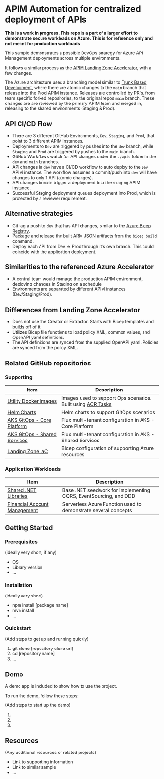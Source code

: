 # APIM Automation for centralized deployment of APIs

**This is a work in progress. This repo is a part of a larger effort to demonstrate secure workloads on Azure. This is for reference only and not meant for production workloads**

This sample demonstrates a possible DevOps strategy for Azure API Management deployments across multiple environments.

It follows a similar process as the [APIM Landing Zone Accelerator](https://github.com/Azure/apim-landing-zone-accelerator/blob/main/docs/Design-Areas/automation-devops.md), with a few changes.

The Azure architecture uses a branching model similar to [Trunk Based Development](https://trunkbaseddevelopment.com/), where there are atomic changes to the `main` branch that release into the Prod APIM instance. Releases are controlled by PR's, from team specific forked repositories, to the original repos `main` branch. These changes are are reviewed by the primary APIM team and merged in, releasing to the shared environments (Staging & Prod).

## API CI/CD Flow

- There are 3 different GitHub Environments, `Dev`, `Staging`, and `Prod`, that point to 3 different APIM instances.
- Deployments to `Dev` are triggered by pushes into the `dev` branch, while `Staging` and `Prod` are triggered by pushes to the `main` branch.
- GitHub Workflows watch for API changes under the `./apis` folder in the `dev` and `main` branches.
- API changes in `dev` have a CI/CD workflow to auto deploy to the `Dev` APIM instance. The workflow assumes a commit/push into `dev` will have changes to only 1 API (atomic changes).
- API changes in `main` trigger a deployment into the `Staging` APIM instance.
- Successful Staging deployment queues deployment into Prod, which is protected by a reviewer requirement.

## Alternative strategies

- Git tag a push to `dev` that has API changes, similar to the [Azure Bicep Registry](https://github.com/Azure/bicep-registry-modules).
- Package and release the built ARM JSON artifacts from the `bicep build` command.
- Deploy each API from Dev => Prod through it's own branch. This could coincide with the application deployment.

## Similarities to the referenced Azure Accelerator

- A central team would manage the production APIM environment, deploying changes in Staging on a schedule.
- Environments are separated by different APIM instances (Dev/Staging/Prod).

## Differences from Landing Zone Accelerator

- Does not use the Creator or Extractor. Starts with Bicep templates and builds off of it.
- Utilizes Bicep file functions to load policy XML, common values, and OpenAPI yaml definitions.
- The API definitions are synced from the supplied OpenAPI yaml. Policies are synced from the policy XML.

## Related GitHub repositories

### Supporting

|Item|Description|
|----|-----|
|[Utility Docker Images](https://github.com/colincmac/oink-docker-images)|Images used to support Ops scenarios. Built using [ACR Tasks](https://docs.microsoft.com/en-us/azure/container-registry/container-registry-tasks-overview)|
|[Helm Charts](https://github.com/colincmac/oink-helm-charts)|Helm charts to support GitOps scenarios|
|[AKS GitOps - Core Platform](https://github.com/colincmac/aks-lz-manifests)|Flux multi-tenant configuration in AKS - Core Platform|
|[AKS GitOps - Shared Services](https://github.com/colincmac/aks-lz-shared-services-manifests)|Flux multi-tenant configuration in AKS - Shared Services|
|[Landing Zone IaC](https://github.com/colincmac/aks-lz-shared-services-manifests)| Bicep configuration of supporting Azure resources|

### Application Workloads

|Item|Description|
|----|-----|
|[Shared .NET Libraries](https://github.com/colincmac/oink-core-dotnet)|Base .NET seedwork for implementing CQRS, EventSourcing, and DDD|
|[Financial Account Management](https://github.com/colincmac/oink-financial-account-mgmt)|Serverless Azure Function used to demonstrate several concepts|

## Getting Started

### Prerequisites

(ideally very short, if any)

- OS
- Library version
- ...

### Installation

(ideally very short)

- npm install [package name]
- mvn install
- ...

### Quickstart

(Add steps to get up and running quickly)

1. git clone [repository clone url]
2. cd [repository name]
3. ...

## Demo

A demo app is included to show how to use the project.

To run the demo, follow these steps:

(Add steps to start up the demo)

1.
2.
3.

## Resources

(Any additional resources or related projects)

- Link to supporting information
- Link to similar sample
- ...
